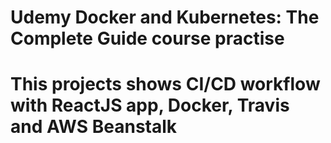 # Udemy Docker and Kubernetes: The Complete Guide course practise
# This projects shows CI/CD workflow with ReactJS app, Docker, Travis and AWS Beanstalk



